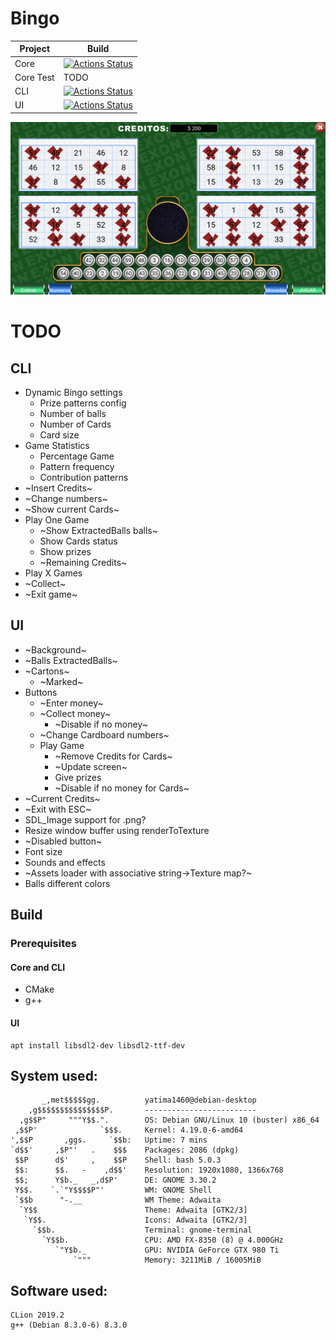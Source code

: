 # Bingo

|Project|Build|
|-------|-----|
| Core | [![Actions Status](https://github.com/yatima1460/Bingo/workflows/Core/badge.svg)](https://github.com/yatima1460/Bingo/actions) |
| Core Test | TODO |
| CLI | [![Actions Status](https://github.com/yatima1460/Bingo/workflows/CLI/badge.svg)](https://github.com/yatima1460/Bingo/actions) |
| UI | [![Actions Status](https://github.com/yatima1460/Bingo/workflows/UI/badge.svg)](https://github.com/yatima1460/Bingo/actions) |

![](screenshot.png)

# TODO

## CLI

- Dynamic Bingo settings
  - Prize patterns config
  - Number of balls
  - Number of Cards
  - Card size
- Game Statistics
  - Percentage Game
  - Pattern frequency
  - Contribution patterns
- ~Insert Credits~
- ~Change numbers~
- ~Show current Cards~
- Play One Game
  - ~Show ExtractedBalls balls~
  - Show Cards status
  - Show prizes
  - ~Remaining Credits~
- Play X Games
- ~Collect~
- ~Exit game~

## UI

- ~Background~
- ~Balls ExtractedBalls~
- ~Cartons~
  - ~Marked~
- Buttons
  - ~Enter money~
  - ~Collect money~
    - ~Disable if no money~
  - ~Change Cardboard numbers~
  - Play Game
    - ~Remove Credits for Cards~
    - ~Update screen~
    - Give prizes
    - ~Disable if no money for Cards~
- ~Current Credits~
- ~Exit with ESC~
- SDL_Image support for .png?
- Resize window buffer using renderToTexture
- ~Disabled button~
- Font size
- Sounds and effects
- ~Assets loader with associative string->Texture map?~
- Balls different colors

## Build

### Prerequisites

#### Core and CLI

- CMake
- g++

#### UI

```
apt install libsdl2-dev libsdl2-ttf-dev

```


## System used:

```screenfetch
       _,met$$$$$gg.          yatima1460@debian-desktop
    ,g$$$$$$$$$$$$$$$P.       -------------------------
  ,g$$P"     """Y$$.".        OS: Debian GNU/Linux 10 (buster) x86_64
 ,$$P'              `$$$.     Kernel: 4.19.0-6-amd64
',$$P       ,ggs.     `$$b:   Uptime: 7 mins
`d$$'     ,$P"'   .    $$$    Packages: 2086 (dpkg)
 $$P      d$'     ,    $$P    Shell: bash 5.0.3
 $$:      $$.   -    ,d$$'    Resolution: 1920x1080, 1366x768
 $$;      Y$b._   _,d$P'      DE: GNOME 3.30.2
 Y$$.    `.`"Y$$$$P"'         WM: GNOME Shell
 `$$b      "-.__              WM Theme: Adwaita
  `Y$$                        Theme: Adwaita [GTK2/3]
   `Y$$.                      Icons: Adwaita [GTK2/3]
     `$$b.                    Terminal: gnome-terminal
       `Y$$b.                 CPU: AMD FX-8350 (8) @ 4.000GHz
          `"Y$b._             GPU: NVIDIA GeForce GTX 980 Ti
              `"""            Memory: 3211MiB / 16005MiB
```

## Software used:

```
CLion 2019.2
g++ (Debian 8.3.0-6) 8.3.0
```
